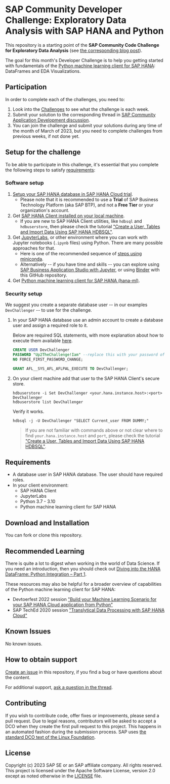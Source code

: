 # SAP Community Developer Challenge: Exploratory Data Analysis with SAP HANA and Python

This repository is a starting point of the **SAP Community Code Challenge for Exploratory Data Analysis** (see [the corresponding blog post](https://blogs.sap.com/2023/03/08/sap-community-developer-challenge-eda-with-sap-hana-and-python/)).

The goal for this month's Developer Challenge is to help you getting started with fundamentals of the [Python machine learning client for SAP HANA](https://help.sap.com/doc/cd94b08fe2e041c2ba778374572ddba9/2022_4_QRC/en-US/hana_ml.html): DataFrames and EDA Visualizations.

## Participation

In order to complete each of the challenges, you need to:

1. Look into the [Challenges](challenges.md) to see what the challenge is each week.
2. Submit your solution to the corresponding thread in [SAP Community Application Development discussion](https://groups.community.sap.com/t5/forums/tagdetailpage/tag-cloud-grouping/message/tag-cloud-style/recent/message-scope/core-node/board-id/application-developmentforum-board/user-scope/all/tag-scope/single/tag-id/3477/timerange/all/tag-visibility-scope/public).
3. You can join the challenge and submit your solutions during any time of the month of March of 2023, but you need to complete challenges from previous weeks, if not done yet.

## Setup for the challenge

To be able to participate in this challenge, it's essential that you complete the following steps to satisfy [requirements](#requirements):

### Software setup
1. [Setup your SAP HANA database in SAP HANA Cloud trial](https://developers.sap.com/group.hana-cloud-get-started-1-trial.html). 
   * Please note that it is recommended to use a **Trial** of SAP Business Technology Platform (aka SAP BTP), and not a **Free Tier** or your organization's account.
1. Get [SAP HANA Client installed on your local machine](https://developers.sap.com/tutorials/hana-clients-install.html).
   * If you are new to SAP HANA Client utilities, like `hdbsql` and `hdbuserstore`, then please check the tutorial ["Create a User, Tables and Import Data Using SAP HANA HDBSQL"](https://developers.sap.com/tutorials/hana-clients-hdbsql.html).
1. Get [JupyterLabs](https://jupyterlab.readthedocs.io/en/stable/getting_started/installation.html), or other environment where you can work with Jupyter notebooks (`.ipynb` files) using Python. There are many possible approaches for that.
   * Here is one of the recommended sequence of [steps using miniconda](setup/miniconda.md).
   * Alternatively -- if you have time and skills -- you can explore using [SAP Business Application Studio with Jupyter](https://blogs.sap.com/2023/02/08/running-a-jupyter-notebook-in-sap-business-application-studio/), or using [Binder](https://mybinder.org/) with this GitHub repository.
1. Get [Python machine learning client for SAP HANA (hana-ml)](https://help.sap.com/doc/cd94b08fe2e041c2ba778374572ddba9/latest/en-US/Installation.html).

### Security setup
We suggest you create a separate database user -- in our examples `DevChallenger` -- to use for the challenge.

1. In your SAP HANA database use an admin account to create a database user and assign a required role to it.

   Below are required SQL statements, with more explanation about how to execute them available [here](setup/DevChallenger.md).

   ```SQL
   CREATE USER DevChallenger 
   PASSWORD "Up2TheChallenge!Iam" --replace this with your password of choice!
   NO FORCE_FIRST_PASSWORD_CHANGE;

   GRANT AFL__SYS_AFL_AFLPAL_EXECUTE TO DevChallenger;
   ```

2. On your client machine add that user to the SAP HANA Client's secure store.
   ```Shell
   hdbuserstore -i Set DevChallenger <your.hana.instance.host>:<port> DevChallenger
   hdbuserstore list DevChallenger
   ```

   Verify it works.
   ```Shell
   hdbsql -j -U DevChallenger "SELECT Current_user FROM DUMMY;"
   ```
   > If you are not familiar with commands above or not clear where to find `your.hana.instance.host` and `port`, please check the tutorial ["Create a User, Tables and Import Data Using SAP HANA HDBSQL"](https://developers.sap.com/tutorials/hana-clients-hdbsql.html).

## Requirements

* A database user in SAP HANA database. The user should have required roles.
* In your client environment:
   * SAP HANA Client
   * JupyterLabs
   * Python 3.7 - 3.10
   * Python machine learning client for SAP HANA

## Download and Installation

You can fork or clone this repository.

## Recommended Learning

There is quite a lot to digest when working in the world of Data Science. If you need an introduction, then you should check out [Diving into the HANA DataFrame: Python Integration – Part 1](https://blogs.sap.com/2018/12/17/diving-into-the-hana-dataframe-python-integration-part-1/).

These resources may also be helpful for a broader overview of capabilities of the Python machine learning client for SAP HANA:
* Devtoerfest 2022 session ["Build your Machine Learning Scenario for your SAP HANA Cloud application from Python"](https://www.youtube.com/watch?v=CX38-95uBtc&t=138s&ab_channel=SAPDevelopers)
* SAP TechEd 2020 session ["Translytical Data Processing with SAP HANA Cloud"](https://youtu.be/fSiVmL4S00w)

## Known Issues

No known issues.

## How to obtain support

[Create an issue](https://github.com/SAP-samples/sap-community-developer-challenge-eda-hana/issues) in this repository, if you find a bug or have questions about the content.

For additional support, [ask a question in the thread](https://groups.community.sap.com/t5/application-development/questions-re-quot-eda-with-sap-hana-quot-developer-challenge/td-p/223590).

## Contributing

If you wish to contribute code, offer fixes or improvements, please send a pull request. Due to legal reasons, contributors will be asked to accept a DCO when they create the first pull request to this project. This happens in an automated fashion during the submission process. SAP uses [the standard DCO text of the Linux Foundation](https://developercertificate.org/).

## License

Copyright (c) 2023 SAP SE or an SAP affiliate company. All rights reserved. This project is licensed under the Apache Software License, version 2.0 except as noted otherwise in the [LICENSE](LICENSE) file.
